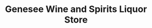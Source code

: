 ---
title: "Genesee Wine and Spirits Liquor Store"
url: /golden/genesee-wine-and-spirits-liquor-store/
shop: alcohol
---